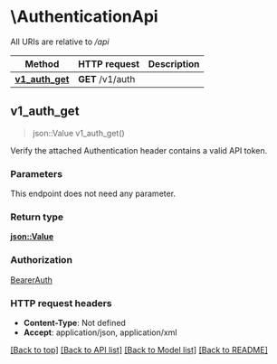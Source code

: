 # \AuthenticationApi

All URIs are relative to */api*

Method | HTTP request | Description
------------- | ------------- | -------------
[**v1_auth_get**](AuthenticationApi.md#v1_auth_get) | **GET** /v1/auth | 



## v1_auth_get

> json::Value v1_auth_get()


Verify the attached Authentication header contains a valid API token.

### Parameters

This endpoint does not need any parameter.

### Return type

[**json::Value**](json::Value.md)

### Authorization

[BearerAuth](../README.md#BearerAuth)

### HTTP request headers

- **Content-Type**: Not defined
- **Accept**: application/json, application/xml

[[Back to top]](#) [[Back to API list]](../README.md#documentation-for-api-endpoints) [[Back to Model list]](../README.md#documentation-for-models) [[Back to README]](../README.md)

